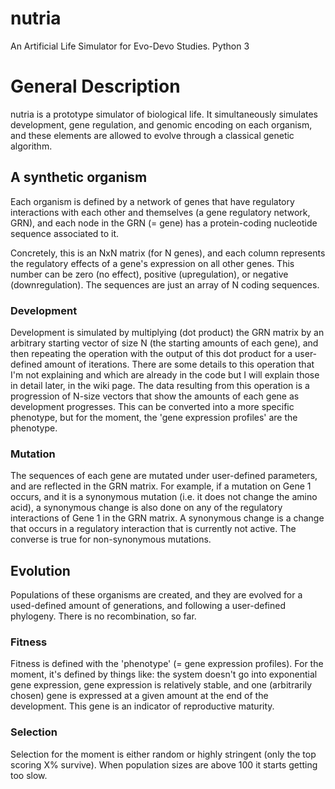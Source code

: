 # nutria
An Artificial Life Simulator for Evo-Devo Studies. Python 3

# General Description
nutria is a prototype simulator of biological life. It simultaneously simulates development, gene regulation, and genomic encoding on each organism, and these elements are allowed to evolve through a classical genetic algorithm.

## A synthetic organism
Each organism is defined by a network of genes that have regulatory interactions with each other and themselves (a gene regulatory network, GRN), and each node in the GRN (= gene) has a protein-coding nucleotide sequence associated to it.

Concretely, this is an NxN matrix (for N genes), and each column represents the regulatory effects of a gene's expression on all other genes. This number can be zero (no effect), positive (upregulation), or negative (downregulation). The sequences are just an array of N coding sequences.

### Development
Development is simulated by multiplying (dot product) the GRN matrix by an arbitrary starting vector of size N (the starting amounts of each gene), and then repeating the operation with the output of this dot product for a user-defined amount of iterations. There are some details to this operation that I'm not explaining and which are already in the code but I will explain those in detail later, in the wiki page. The data resulting from this operation is a progression of N-size vectors that show the amounts of each gene as development progresses. This can be converted into a more specific phenotype, but for the moment, the 'gene expression profiles' are the phenotype.

### Mutation
The sequences of each gene are mutated under user-defined parameters, and are reflected in the GRN matrix. For example, if a mutation on Gene 1 occurs, and it is a synonymous mutation (i.e. it does not change the amino acid), a synonymous change is also done on any of the regulatory interactions of Gene 1 in the GRN matrix. A synonymous change is a change that occurs in a regulatory interaction that is currently not active. The converse is true for non-synonymous mutations.

## Evolution
Populations of these organisms are created, and they are evolved for a used-defined amount of generations, and following a user-defined phylogeny. There is no recombination, so far.

### Fitness
Fitness is defined with the 'phenotype' (= gene expression profiles). For the moment, it's defined by things like: the system doesn't go into exponential gene expression, gene expression is relatively stable, and one (arbitrarily chosen) gene is expressed at a given amount at the end of the development. This gene is an indicator of reproductive maturity.

### Selection
Selection for the moment is either random or highly stringent (only the top scoring X% survive). When population sizes are above 100 it starts getting too slow.
